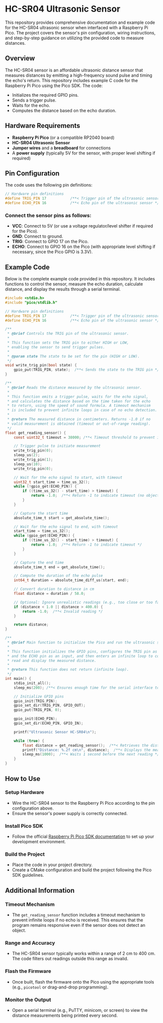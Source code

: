 # HC-SR04 Ultrasonic Sensor

This repository provides comprehensive documentation and example code for the HC-SR04 ultrasonic sensor when interfaced with a Raspberry Pi Pico. The project covers the sensor's pin configuration, wiring instructions, and step-by-step guidance on utilizing the provided code to measure distances.

## Overview

The HC-SR04 sensor is an affordable ultrasonic distance sensor that measures distances by emitting a high-frequency sound pulse and timing the echo's return. This repository includes example C code for the Raspberry Pi Pico using the Pico SDK. The code:
- Initializes the required GPIO pins.
- Sends a trigger pulse.
- Waits for the echo.
- Computes the distance based on the echo duration.

## Hardware Requirements

- **Raspberry Pi Pico** (or a compatible RP2040 board)
- **HC-SR04 Ultrasonic Sensor**
- **Jumper wires** and a **breadboard** for connections
- A **power supply** (typically 5V for the sensor, with proper level shifting if required)

## Pin Configuration

The code uses the following pin definitions:

```c
// Hardware pin definitions
#define TRIG_PIN 17           /**< Trigger pin of the ultrasonic sensor */
#define ECHO_PIN 16           /**< Echo pin of the ultrasonic sensor */
```

### Connect the sensor pins as follows:

- **VCC**: Connect to 5V (or use a voltage regulator/level shifter if required for the Pico).
- **GND**: Connect to ground.
- **TRIG**: Connect to GPIO 17 on the Pico.
- **ECHO**: Connect to GPIO 16 on the Pico (with appropriate level shifting if necessary, since the Pico GPIO is 3.3V).

## Example Code
Below is the complete example code provided in this repository. It includes functions to control the sensor, measure the echo duration, calculate distance, and display the results through a serial terminal.

```c
#include <stdio.h>
#include "pico/stdlib.h"

// Hardware pin definitions
#define TRIG_PIN 17           /**< Trigger pin of the ultrasonic sensor */
#define ECHO_PIN 16           /**< Echo pin of the ultrasonic sensor */

/**
 * @brief Controls the TRIG pin of the ultrasonic sensor.
 * 
 * This function sets the TRIG pin to either HIGH or LOW, 
 * enabling the sensor to send trigger pulses.
 * 
 * @param state The state to be set for the pin (HIGH or LOW).
 */
void write_trig_pin(bool state) {
    gpio_put(TRIG_PIN, state);  /**< Sends the state to the TRIG pin */
}

/**
 * @brief Reads the distance measured by the ultrasonic sensor.
 * 
 * This function emits a trigger pulse, waits for the echo signal, 
 * and calculates the distance based on the time taken for the echo 
 * to return, using the speed of sound formula. A timeout mechanism 
 * is included to prevent infinite loops in case of no echo detection.
 * 
 * @return The measured distance in centimeters. Returns -1.0 if no 
 * valid measurement is obtained (timeout or out-of-range reading).
 */
float get_reading_sensor() {
    const uint32_t timeout = 38000; /**< Timeout threshold to prevent infinite loops (~65ms -> ~4m max range) */

    // Trigger pulse to initiate measurement
    write_trig_pin(0);
    sleep_us(2);
    write_trig_pin(1);
    sleep_us(10);
    write_trig_pin(0);

    // Wait for the echo signal to start, with timeout
    uint32_t start_time = time_us_32();
    while (!gpio_get(ECHO_PIN)) {
        if ((time_us_32() - start_time) > timeout) {
            return -1.0;  /**< Return -1 to indicate timeout (no object detected) */
        }
    }

    // Capture the start time
    absolute_time_t start = get_absolute_time();

    // Wait for the echo signal to end, with timeout
    start_time = time_us_32();
    while (gpio_get(ECHO_PIN)) {
        if ((time_us_32() - start_time) > timeout) {
            return -1.0;  /**< Return -1 to indicate timeout */
        }
    }

    // Capture the end time
    absolute_time_t end = get_absolute_time();

    // Compute the duration of the echo pulse
    int64_t duration = absolute_time_diff_us(start, end);

    // Convert duration to distance in cm
    float distance = duration / 58.0;

    // Optional: Ignore unrealistic readings (e.g., too close or too far)
    if (distance < 1.0 || distance > 400.0) {
        return -1.0;  /**< Invalid reading */
    }

    return distance;
}

/**
 * @brief Main function to initialize the Pico and run the ultrasonic sensor.
 * 
 * This function initializes the GPIO pins, configures the TRIG pin as an output 
 * and the ECHO pin as an input, and then enters an infinite loop to continuously 
 * read and display the measured distance.
 * 
 * @return This function does not return (infinite loop).
 */
int main() {
    stdio_init_all();
    sleep_ms(200); /**< Ensures enough time for the serial interface to initialize */

    // Initialize GPIO pins
    gpio_init(TRIG_PIN);
    gpio_set_dir(TRIG_PIN, GPIO_OUT);
    gpio_put(TRIG_PIN, 0);

    gpio_init(ECHO_PIN);
    gpio_set_dir(ECHO_PIN, GPIO_IN);

    printf("Ultrasonic Sensor HC-SR04\n");

    while (true) {
        float distance = get_reading_sensor();  /**< Retrieves the distance measurement from the sensor */
        printf("Distance: %.2f cm\n", distance);  /**< Displays the measured distance */
        sleep_ms(1000);  /**< Waits 1 second before the next reading */
    }
}
```
## How to Use

### Setup Hardware
- Wire the HC-SR04 sensor to the Raspberry Pi Pico according to the pin configuration above.
- Ensure the sensor's power supply is correctly connected.

### Install Pico SDK
- Follow the official [Raspberry Pi Pico SDK documentation](https://www.raspberrypi.com/documentation/microcontrollers/c_sdk.html) to set up your development environment.

### Build the Project
- Place the code in your project directory.
- Create a CMake configuration and build the project following the Pico SDK guidelines.

## Additional Information

### Timeout Mechanism
- The `get_reading_sensor` function includes a timeout mechanism to prevent infinite loops if no echo is received. This ensures that the program remains responsive even if the sensor does not detect an object.

### Range and Accuracy
- The HC-SR04 sensor typically works within a range of 2 cm to 400 cm. The code filters out readings outside this range as invalid.


### Flash the Firmware
- Once built, flash the firmware onto the Pico using the appropriate tools (e.g., `picotool` or drag-and-drop programming).

### Monitor the Output
- Open a serial terminal (e.g., PuTTY, minicom, or screen) to view the distance measurements being printed every second.
